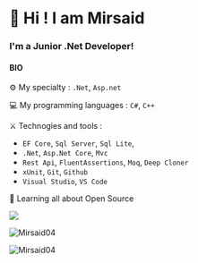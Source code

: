 ﻿# 👋 Hi ! I am Mirsaid 

### I'm a Junior .Net Developer!

#### BIO

⚙️ My specialty : `.Net`, `Asp.net`

💻 My programming languages : `C#`, `C++`

⚔️ Technogies and tools : 
* `EF Core`, `Sql Server`, `Sql Lite`,
* `.Net`, `Asp.Net Core`, `Mvc`
* `Rest Api`, `FluentAssertions`, `Moq`, `Deep Cloner`
* `xUnit`, `Git`, `Github`
* `Visual Studio`, `VS Code`

🌱 Learning all about Open Source
	

![](https://user-images.githubusercontent.com/74038190/212749447-bfb7e725-6987-49d9-ae85-2015e3e7cc41.gif)

<p align="left"> <img src="https://github-readme-stats.vercel.app/api?username=Mirsaid04&show_icons=true&theme=gotham" alt="Mirsaid04" />

<p align="left"> <img src="https://komarev.com/ghpvc/?username=Mirsaid04&label=Profile%20views&color=0e75b6&style=flat" alt="Mirsaid04" /> </p>


